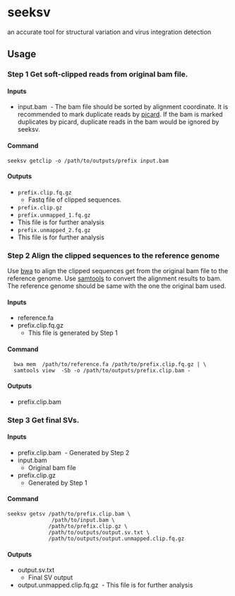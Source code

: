 # seeksv
an accurate tool for structural variation and virus integration detection

## Usage
### Step 1 Get soft-clipped reads from original bam file. 
#### Inputs
- input.bam
  - The bam file should be sorted by alignment coordinate. It is recommended to mark duplicate reads by [picard](https://broadinstitute.github.io/picard/index.html). If the bam is marked duplicates by picard, duplicate reads in the bam would be ignored by seeksv.
#### Command
```
seeksv getclip -o /path/to/outputs/prefix input.bam
```
#### Outputs
- `prefix.clip.fq.gz`
  - Fastq file of clipped sequences.
- `prefix.clip.gz`
- `prefix.unmapped_1.fq.gz`
 - This file is for further analysis
- `prefix.unmapped_2.fq.gz`
 - This file is for further analysis

### Step 2 Align the clipped sequences to the reference genome
Use [bwa](http://bio-bwa.sourceforge.net/) to align the clipped sequences get from the original bam file to the reference genome. Use [samtools](http://samtools.sourceforge.net/) to convert the alignment results to bam. The reference genome should be same with the one the original bam used. 
#### Inputs
- reference.fa
- prefix.clip.fq.gz
  - This file is generated by Step 1
#### Command
```
  bwa mem  /path/to/reference.fa /path/to/prefix.clip.fq.gz | \
  samtools view  -Sb -o /path/to/outputs/prefix.clip.bam -
```
#### Outputs
- prefix.clip.bam

### Step 3 Get final SVs.
#### Inputs
- prefix.clip.bam
  - Generated by Step 2
- input.bam
  - Original bam file
- prefix.clip.gz
  - Generated by Step 1

#### Command
```
seeksv getsv /path/to/prefix.clip.bam \
              /path/to/input.bam \
             /path/to/prefix.clip.gz \
             /path/to/outputs/output.sv.txt \
             /path/to/outputs/output.unmapped.clip.fq.gz
```
#### Outputs
- output.sv.txt
  - Final SV output
- output.unmapped.clip.fq.gz
  - This file is for further analysis

